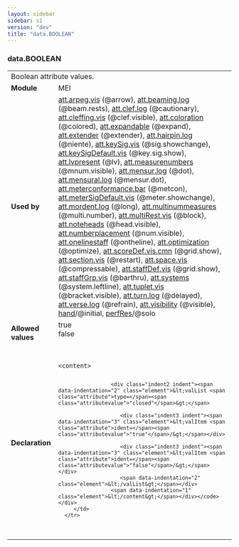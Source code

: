 ```yaml
---
layout: sidebar
sidebar: s1
version: "dev"
title: "data.BOOLEAN"
---
```

<div class="macroSpec">
   <h3 id="data.BOOLEAN">data.BOOLEAN</h3>
   <table class="wovenodd">
      <tr>
         <td colspan="2" class="wovenodd-col2">Boolean attribute values.</td>
      </tr>
      <tr>
         <td class="wovenodd-col1"><strong>Module</strong></td>
         <td class="wovenodd-col2">MEI</td>
      </tr>
      <tr>
         <td class="wovenodd-col1"><strong>Used by</strong></td>
         <td class="wovenodd-col2">
            <div class="parent"><a class="link_odd_classSpec" href="{{ site.baseurl }}/{{ page.version }}/attribute-classes/att.arpeg.vis.html">att.arpeg.vis</a> (@arrow), <a class="link_odd_classSpec" href="{{ site.baseurl }}/{{ page.version }}/attribute-classes/att.beaming.log.html">att.beaming.log</a> (@beam.rests), <a class="link_odd_classSpec" href="{{ site.baseurl }}/{{ page.version }}/attribute-classes/att.clef.log.html">att.clef.log</a> (@cautionary), <a class="link_odd_classSpec" href="{{ site.baseurl }}/{{ page.version }}/attribute-classes/att.cleffing.vis.html">att.cleffing.vis</a> (@clef.visible), <a class="link_odd_classSpec" href="{{ site.baseurl }}/{{ page.version }}/attribute-classes/att.coloration.html">att.coloration</a> (@colored), <a class="link_odd_classSpec" href="{{ site.baseurl }}/{{ page.version }}/attribute-classes/att.expandable.html">att.expandable</a> (@expand), <a class="link_odd_classSpec" href="{{ site.baseurl }}/{{ page.version }}/attribute-classes/att.extender.html">att.extender</a> (@extender), <a class="link_odd_classSpec" href="{{ site.baseurl }}/{{ page.version }}/attribute-classes/att.hairpin.log.html">att.hairpin.log</a> (@niente), <a class="link_odd_classSpec" href="{{ site.baseurl }}/{{ page.version }}/attribute-classes/att.keysig.vis.html">att.keySig.vis</a> (@sig.showchange), <a class="link_odd_classSpec" href="{{ site.baseurl }}/{{ page.version }}/attribute-classes/att.keysigdefault.vis.html">att.keySigDefault.vis</a> (@key.sig.show), <a class="link_odd_classSpec" href="{{ site.baseurl }}/{{ page.version }}/attribute-classes/att.lvpresent.html">att.lvpresent</a> (@lv), <a class="link_odd_classSpec" href="{{ site.baseurl }}/{{ page.version }}/attribute-classes/att.measurenumbers.html">att.measurenumbers</a> (@mnum.visible), <a class="link_odd_classSpec" href="{{ site.baseurl }}/{{ page.version }}/attribute-classes/att.mensur.log.html">att.mensur.log</a> (@dot), <a class="link_odd_classSpec" href="{{ site.baseurl }}/{{ page.version }}/attribute-classes/att.mensural.log.html">att.mensural.log</a> (@mensur.dot), <a class="link_odd_classSpec" href="{{ site.baseurl }}/{{ page.version }}/attribute-classes/att.meterconformance.bar.html">att.meterconformance.bar</a> (@metcon), <a class="link_odd_classSpec" href="{{ site.baseurl }}/{{ page.version }}/attribute-classes/att.metersigdefault.vis.html">att.meterSigDefault.vis</a> (@meter.showchange), <a class="link_odd_classSpec" href="{{ site.baseurl }}/{{ page.version }}/attribute-classes/att.mordent.log.html">att.mordent.log</a> (@long), <a class="link_odd_classSpec" href="{{ site.baseurl }}/{{ page.version }}/attribute-classes/att.multinummeasures.html">att.multinummeasures</a> (@multi.number), <a class="link_odd_classSpec" href="{{ site.baseurl }}/{{ page.version }}/attribute-classes/att.multirest.vis.html">att.multiRest.vis</a> (@block), <a class="link_odd_classSpec" href="{{ site.baseurl }}/{{ page.version }}/attribute-classes/att.noteheads.html">att.noteheads</a> (@head.visible), <a class="link_odd_classSpec" href="{{ site.baseurl }}/{{ page.version }}/attribute-classes/att.numberplacement.html">att.numberplacement</a> (@num.visible), <a class="link_odd_classSpec" href="{{ site.baseurl }}/{{ page.version }}/attribute-classes/att.onelinestaff.html">att.onelinestaff</a> (@ontheline), <a class="link_odd_classSpec" href="{{ site.baseurl }}/{{ page.version }}/attribute-classes/att.optimization.html">att.optimization</a> (@optimize), <a class="link_odd_classSpec" href="{{ site.baseurl }}/{{ page.version }}/attribute-classes/att.scoredef.vis.cmn.html">att.scoreDef.vis.cmn</a> (@grid.show), <a class="link_odd_classSpec" href="{{ site.baseurl }}/{{ page.version }}/attribute-classes/att.section.vis.html">att.section.vis</a> (@restart), <a class="link_odd_classSpec" href="{{ site.baseurl }}/{{ page.version }}/attribute-classes/att.space.vis.html">att.space.vis</a> (@compressable), <a class="link_odd_classSpec" href="{{ site.baseurl }}/{{ page.version }}/attribute-classes/att.staffdef.vis.html">att.staffDef.vis</a> (@grid.show), <a class="link_odd_classSpec" href="{{ site.baseurl }}/{{ page.version }}/attribute-classes/att.staffgrp.vis.html">att.staffGrp.vis</a> (@barthru), <a class="link_odd_classSpec" href="{{ site.baseurl }}/{{ page.version }}/attribute-classes/att.systems.html">att.systems</a> (@system.leftline), <a class="link_odd_classSpec" href="{{ site.baseurl }}/{{ page.version }}/attribute-classes/att.tuplet.vis.html">att.tuplet.vis</a> (@bracket.visible), <a class="link_odd_classSpec" href="{{ site.baseurl }}/{{ page.version }}/attribute-classes/att.turn.log.html">att.turn.log</a> (@delayed), <a class="link_odd_classSpec" href="{{ site.baseurl }}/{{ page.version }}/attribute-classes/att.verse.log.html">att.verse.log</a> (@refrain), <a class="link_odd_classSpec" href="{{ site.baseurl }}/{{ page.version }}/attribute-classes/att.visibility.html">att.visibility</a> (@visible), <a class="link_odd_classSpec" href="{{ site.baseurl }}/{{ page.version }}/elements/hand.html">hand</a>/@initial, <a class="link_odd_classSpec" href="{{ site.baseurl }}/{{ page.version }}/elements/perfres.html">perfRes</a>/@solo
            </div>
         </td>
      </tr>
      <tr>
         <td class="wovenodd-col1"><strong>Allowed values</strong></td>
         <td class="wovenodd-col2">
            <dl>
               <dt>true</dt>
               <dd></dd>
               <dt>false</dt>
               <dd></dd>
            </dl>
         </td>
      </tr>
      <tr>
         <td class="wovenodd-col1"><strong>Declaration</strong></td>
         <td class="wovenodd-col2">
            <div class="code" xml:space="preserve" data-lang="ODD"><code>
                  <div class="indent1 indent"><span data-indentation="1" class="element">&lt;content&gt;</span>
                     
                     <div class="indent2 indent"><span data-indentation="2" class="element">&lt;valList <span class="attribute">type=</span><span class="attributevalue">"closed"</span>&gt;</span>
                        
                        <div class="indent3 indent"><span data-indentation="3" class="element">&lt;valItem <span class="attribute">ident=</span><span class="attributevalue">"true"</span>/&gt;</span></div>
                        
                        <div class="indent3 indent"><span data-indentation="3" class="element">&lt;valItem <span class="attribute">ident=</span><span class="attributevalue">"false"</span>/&gt;</span></div>
                        <span data-indentation="2" class="element">&lt;/valList&gt;</span></div>
                     <span data-indentation="1" class="element">&lt;/content&gt;</span></div></code></div>
         </td>
      </tr>
   </table>
</div>